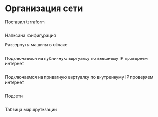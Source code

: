 # Организация сети

Поставил terraform

![]()

Написана конфигурация
 
[]()
[]()
[]()

Развернуты машины в облаке

![]()

Подключаемся на публичную виртуалку по внешнему IP проверяем интернет

![]()

Подключаемся на приватную виртуалку по внутреннуму IP проверяем интернет

![]()

Подсети

![]()

Таблица маршрутизации

![]()
